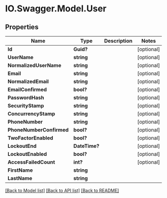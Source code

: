 # IO.Swagger.Model.User
## Properties

Name | Type | Description | Notes
------------ | ------------- | ------------- | -------------
**Id** | **Guid?** |  | [optional] 
**UserName** | **string** |  | [optional] 
**NormalizedUserName** | **string** |  | [optional] 
**Email** | **string** |  | [optional] 
**NormalizedEmail** | **string** |  | [optional] 
**EmailConfirmed** | **bool?** |  | [optional] 
**PasswordHash** | **string** |  | [optional] 
**SecurityStamp** | **string** |  | [optional] 
**ConcurrencyStamp** | **string** |  | [optional] 
**PhoneNumber** | **string** |  | [optional] 
**PhoneNumberConfirmed** | **bool?** |  | [optional] 
**TwoFactorEnabled** | **bool?** |  | [optional] 
**LockoutEnd** | **DateTime?** |  | [optional] 
**LockoutEnabled** | **bool?** |  | [optional] 
**AccessFailedCount** | **int?** |  | [optional] 
**FirstName** | **string** |  | 
**LastName** | **string** |  | 

[[Back to Model list]](../README.md#documentation-for-models) [[Back to API list]](../README.md#documentation-for-api-endpoints) [[Back to README]](../README.md)

